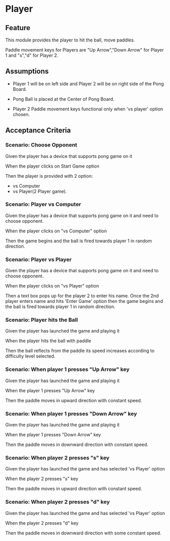 # Player

## Feature

This module provides the player to hit the ball,
move paddles.

Paddle movement keys for Players are
"Up Arrow","Down Arrow" for Player 1
and "s","d" for Player 2.

## Assumptions

- Player 1 will be on left side and Player 2
will be on right side of the Pong Board.

- Pong Ball is placed at the Center of Pong Board.

- Player 2 Paddle movement keys functional only when
'vs player' option chosen.

## Acceptance Criteria

### Scenario: Choose Opponent

Given the player has a device that supports pong game on it

When the player clicks on Start Game option

Then the player is provided with 2 option:

- vs Computer
- vs Player(2 Player game).

### Scenario: Player vs Computer

Given the player has a device that supports pong game on it
and need to choose opponent.

When the player clicks on "vs Computer" option

Then the game begins and the ball is fired
towards player 1 in random direction.

### Scenario: Player vs Player

Given the player has a device that supports pong game on it
and need to choose opponent.

When the player clicks on "vs Player" option

Then a text box pops up for the player 2 to enter his name.
Once the 2nd player enters name and hits 'Enter Game' option
then the game begins and the ball is fired
towards player 1 in random direction.

### Scenario: Player hits the Ball

Given the player has launched the game and playing it

When the player hits the ball with paddle

Then the ball reflects from the paddle its speed
increases according to difficulty level selected.

### Scenario: When player 1 presses "Up Arrow" key

Given the player has launched the game and playing it

When the player 1 presses "Up Arrow" key

Then the paddle moves in upward direction with constant speed.

### Scenario: When player 1 presses "Down Arrow" key

Given the player has launched the game and playing it

When the player 1 presses "Down Arrow" key

Then the paddle moves in downward direction with constant speed.

### Scenario: When player 2 presses "s" key

Given the player has launched the game and has selected
'vs Player' option

When the player 2 presses "s" key

Then the paddle moves in upward direction with constant speed.

### Scenario: When player 2 presses "d" key

Given the player has launched the game and has selected
'vs Player' option

When the player 2 presses "d" key

Then the paddle moves in downward direction with some constant speed.
